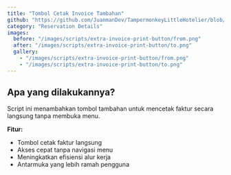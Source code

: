 ```yaml
---
title: "Tombol Cetak Invoice Tambahan"
github: "https://github.com/JuanmanDev/TampermonkeyLittleHotelier/blob/main/frontdesk/reservationDetails/showExtraButtonPrintInvoice.user.js"
category: "Reservation Details"
images:
  before: "/images/scripts/extra-invoice-print-button/from.png"
  after: "/images/scripts/extra-invoice-print-button/to.png"
  gallery:
    - "/images/scripts/extra-invoice-print-button/from.png"
    - "/images/scripts/extra-invoice-print-button/to.png"
---
```


## Apa yang dilakukannya?

Script ini menambahkan tombol tambahan untuk mencetak faktur secara langsung tanpa membuka menu.

**Fitur:**
- Tombol cetak faktur langsung
- Akses cepat tanpa navigasi menu
- Meningkatkan efisiensi alur kerja
- Antarmuka yang lebih ramah pengguna
